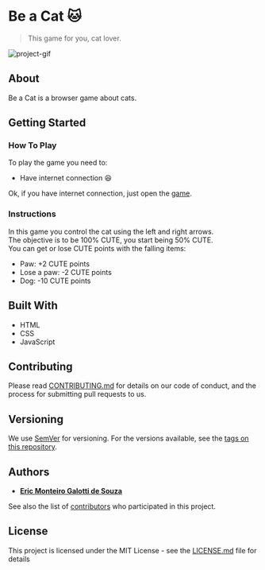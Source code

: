 # Be a Cat :cat:
> This game for you, cat lover.  

<!-- BADGES -->

<!-- IMAGEM -->
![project-gif](https://github.com/EricMGS/BeACat/blob/master/screenshot.gif)  

## About 
Be a Cat is a browser game about cats.  

## Getting Started
### How To Play
To play the game you need to:  
- Have internet connection :laughing:  
  
Ok, if you have internet connection, just open the [game](https://ericmgs.github.io/BeACat/).  

### Instructions
In this game you control the cat using the left and right arrows.  
The objective is to be 100% CUTE, you start being 50% CUTE.  
You can get or lose CUTE points with the falling items:  
- Paw: +2 CUTE points  
- Lose a paw: -2 CUTE points
- Dog: -10 CUTE points  

## Built With
- HTML  
- CSS  
- JavaScript  

## Contributing

Please read [CONTRIBUTING.md]() for details on our code of conduct, and the process for submitting pull requests to us.

## Versioning

We use [SemVer](http://semver.org/) for versioning. For the versions available, see the [tags on this repository](). 

## Authors

* [**Eric Monteiro Galotti de Souza**](github.com/ericmgs)   

See also the list of [contributors]() who participated in this project.

## License

This project is licensed under the MIT License - see the [LICENSE.md]() file for details
